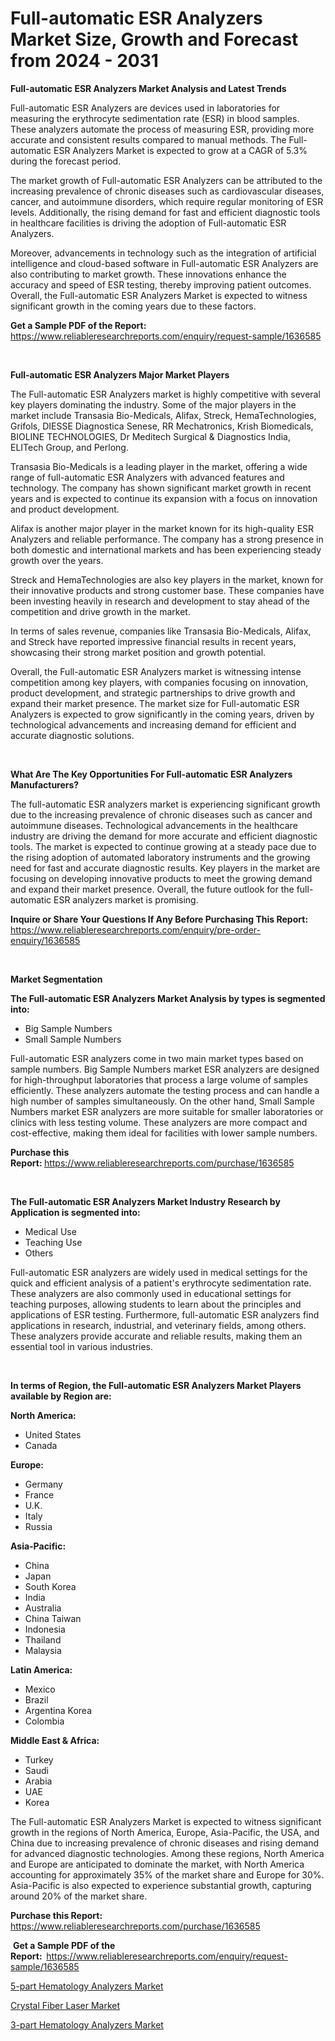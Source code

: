 <p><h1>Full-automatic ESR Analyzers Market Size, Growth and Forecast from 2024 - 2031</h1></p><p><strong>Full-automatic ESR Analyzers Market Analysis and Latest Trends</strong></p>
<p><p>Full-automatic ESR Analyzers are devices used in laboratories for measuring the erythrocyte sedimentation rate (ESR) in blood samples. These analyzers automate the process of measuring ESR, providing more accurate and consistent results compared to manual methods. The Full-automatic ESR Analyzers Market is expected to grow at a CAGR of 5.3% during the forecast period.</p><p>The market growth of Full-automatic ESR Analyzers can be attributed to the increasing prevalence of chronic diseases such as cardiovascular diseases, cancer, and autoimmune disorders, which require regular monitoring of ESR levels. Additionally, the rising demand for fast and efficient diagnostic tools in healthcare facilities is driving the adoption of Full-automatic ESR Analyzers.</p><p>Moreover, advancements in technology such as the integration of artificial intelligence and cloud-based software in Full-automatic ESR Analyzers are also contributing to market growth. These innovations enhance the accuracy and speed of ESR testing, thereby improving patient outcomes. Overall, the Full-automatic ESR Analyzers Market is expected to witness significant growth in the coming years due to these factors.</p></p>
<p><strong>Get a Sample PDF of the Report:&nbsp;</strong> <a href="https://www.reliableresearchreports.com/enquiry/request-sample/1636585">https://www.reliableresearchreports.com/enquiry/request-sample/1636585</a></p>
<p>&nbsp;</p>
<p><strong>Full-automatic ESR Analyzers Major Market Players</strong></p>
<p><p>The Full-automatic ESR Analyzers market is highly competitive with several key players dominating the industry. Some of the major players in the market include Transasia Bio-Medicals, Alifax, Streck, HemaTechnologies, Grifols, DIESSE Diagnostica Senese, RR Mechatronics, Krish Biomedicals, BIOLINE TECHNOLOGIES, Dr Meditech Surgical & Diagnostics India, ELITech Group, and Perlong.</p><p>Transasia Bio-Medicals is a leading player in the market, offering a wide range of full-automatic ESR Analyzers with advanced features and technology. The company has shown significant market growth in recent years and is expected to continue its expansion with a focus on innovation and product development.</p><p>Alifax is another major player in the market known for its high-quality ESR Analyzers and reliable performance. The company has a strong presence in both domestic and international markets and has been experiencing steady growth over the years.</p><p>Streck and HemaTechnologies are also key players in the market, known for their innovative products and strong customer base. These companies have been investing heavily in research and development to stay ahead of the competition and drive growth in the market.</p><p>In terms of sales revenue, companies like Transasia Bio-Medicals, Alifax, and Streck have reported impressive financial results in recent years, showcasing their strong market position and growth potential.</p><p>Overall, the Full-automatic ESR Analyzers market is witnessing intense competition among key players, with companies focusing on innovation, product development, and strategic partnerships to drive growth and expand their market presence. The market size for Full-automatic ESR Analyzers is expected to grow significantly in the coming years, driven by technological advancements and increasing demand for efficient and accurate diagnostic solutions.</p></p>
<p>&nbsp;</p>
<p><strong>What Are The Key Opportunities For Full-automatic ESR Analyzers Manufacturers?</strong></p>
<p><p>The full-automatic ESR analyzers market is experiencing significant growth due to the increasing prevalence of chronic diseases such as cancer and autoimmune diseases. Technological advancements in the healthcare industry are driving the demand for more accurate and efficient diagnostic tools. The market is expected to continue growing at a steady pace due to the rising adoption of automated laboratory instruments and the growing need for fast and accurate diagnostic results. Key players in the market are focusing on developing innovative products to meet the growing demand and expand their market presence. Overall, the future outlook for the full-automatic ESR analyzers market is promising.</p></p>
<p><strong>Inquire or Share Your Questions If Any Before Purchasing This Report:</strong> <a href="https://www.reliableresearchreports.com/enquiry/pre-order-enquiry/1636585">https://www.reliableresearchreports.com/enquiry/pre-order-enquiry/1636585</a></p>
<p>&nbsp;</p>
<p><strong>Market Segmentation</strong></p>
<p><strong>The Full-automatic ESR Analyzers Market Analysis by types is segmented into:</strong></p>
<p><ul><li>Big Sample Numbers</li><li>Small Sample Numbers</li></ul></p>
<p><p>Full-automatic ESR analyzers come in two main market types based on sample numbers. Big Sample Numbers market ESR analyzers are designed for high-throughput laboratories that process a large volume of samples efficiently. These analyzers automate the testing process and can handle a high number of samples simultaneously. On the other hand, Small Sample Numbers market ESR analyzers are more suitable for smaller laboratories or clinics with less testing volume. These analyzers are more compact and cost-effective, making them ideal for facilities with lower sample numbers.</p></p>
<p><strong>Purchase this Report:&nbsp;</strong><a href="https://www.reliableresearchreports.com/purchase/1636585">https://www.reliableresearchreports.com/purchase/1636585</a></p>
<p>&nbsp;</p>
<p><strong>The Full-automatic ESR Analyzers Market Industry Research by Application is segmented into:</strong></p>
<p><ul><li>Medical Use</li><li>Teaching Use</li><li>Others</li></ul></p>
<p><p>Full-automatic ESR analyzers are widely used in medical settings for the quick and efficient analysis of a patient's erythrocyte sedimentation rate. These analyzers are also commonly used in educational settings for teaching purposes, allowing students to learn about the principles and applications of ESR testing. Furthermore, full-automatic ESR analyzers find applications in research, industrial, and veterinary fields, among others. These analyzers provide accurate and reliable results, making them an essential tool in various industries.</p></p>
<p>&nbsp;</p>
<p><strong>In terms of Region, the Full-automatic ESR Analyzers Market Players available by Region are:</strong></p>
<p>
    <p> <strong> North America: </strong>
        <ul>
            <li>United States</li>
            <li>Canada</li>
        </ul>
        </p> 
    <p> <strong> Europe: </strong>
        <ul>
            <li>Germany</li>
            <li>France</li>
            <li>U.K.</li>
            <li>Italy</li>
            <li>Russia</li>
        </ul>
        </p> 
    <p> <strong> Asia-Pacific: </strong>
        <ul>
            <li>China</li>
            <li>Japan</li>
            <li>South Korea</li>
            <li>India</li>
            <li>Australia</li>
            <li>China Taiwan</li>
            <li>Indonesia</li>
            <li>Thailand</li>
            <li>Malaysia</li>
        </ul>
        </p> 
    <p> <strong> Latin America: </strong>
        <ul>
            <li>Mexico</li>
            <li>Brazil</li>
            <li>Argentina Korea</li>
            <li>Colombia</li>
        </ul>
        </p> 
    <p> <strong> Middle East & Africa: </strong>
        <ul>
            <li>Turkey</li>
            <li>Saudi</li>
            <li>Arabia</li>
            <li>UAE</li>
            <li>Korea</li>
        </ul>
    </p>
    </p>
<p><p>The Full-automatic ESR Analyzers Market is expected to witness significant growth in the regions of North America, Europe, Asia-Pacific, the USA, and China due to increasing prevalence of chronic diseases and rising demand for advanced diagnostic technologies. Among these regions, North America and Europe are anticipated to dominate the market, with North America accounting for approximately 35% of the market share and Europe for 30%. Asia-Pacific is also expected to experience substantial growth, capturing around 20% of the market share.</p></p>
<p><strong>Purchase this Report: </strong><a href="https://www.reliableresearchreports.com/purchase/1636585">https://www.reliableresearchreports.com/purchase/1636585</a></p>
<p>&nbsp;<strong>Get a Sample PDF of the Report:&nbsp;&nbsp;</strong><a href="https://www.reliableresearchreports.com/enquiry/request-sample/1636585">https://www.reliableresearchreports.com/enquiry/request-sample/1636585</a></p>
<p><strong></strong></p>
<p><p><a href="https://github.com/yemakinde/Market-Research-Report-List-1/blob/main/5-part-hematology-analyzers-market.md">5-part Hematology Analyzers Market</a></p><p><a href="https://github.com/Alonsoolds3wq1d81czn8rbol/Market-Research-Report-List-1/blob/main/crystal-fiber-laser-market.md">Crystal Fiber Laser Market</a></p><p><a href="https://github.com/jsmusil/Market-Research-Report-List-1/blob/main/3-part-hematology-analyzers-market.md">3-part Hematology Analyzers Market</a></p></p>